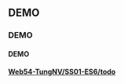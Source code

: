 ## DEMO
### DEMO
#### DEMO

**[Web54-TungNV/SS01-ES6/todo](https://sptungg.github.io/Web54-TungNV/SS01-ES6/todo)**